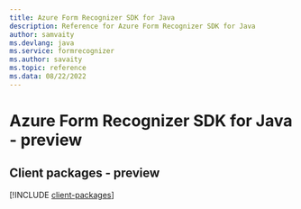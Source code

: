 ```yaml
---
title: Azure Form Recognizer SDK for Java
description: Reference for Azure Form Recognizer SDK for Java
author: samvaity
ms.devlang: java
ms.service: formrecognizer
ms.author: savaity
ms.topic: reference
ms.data: 08/22/2022
---
```

# Azure Form Recognizer SDK for Java - preview

## Client packages - preview
[!INCLUDE [client-packages](form-recognizer-client-index.md)]